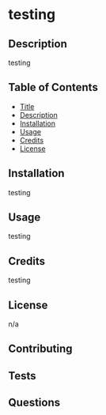
# testing 

## Description
testing

## Table of Contents

- [Title](#title)
- [Description](#description)
- [Installation](#installation)
- [Usage](#usage)
- [Credits](#credits)
- [License](#license)

## Installation
testing

## Usage
testing

## Credits
testing

## License
n/a
## Contributing

## Tests

## Questions

